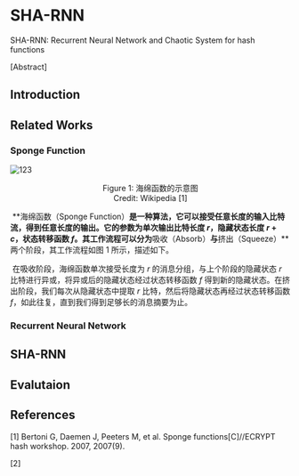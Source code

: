 # SHA-RNN

SHA-RNN: Recurrent Neural Network and Chaotic System for hash functions

[Abstract] 

## Introduction

## Related Works

### Sponge Function

![123](https://s2.loli.net/2022/05/14/jPtJW9BGEbS35au.png)

<center>Figure 1: 海绵函数的示意图<br/>Credit: Wikipedia [1]</center>

​		**海绵函数（Sponge Function）**是一种算法，它可以接受任意长度的输入比特流，得到任意长度的输出。它的参数为单次输出比特长度 $r$，隐藏状态长度 $r+c$，状态转移函数 $f$。其工作流程可以分为**吸收（Absorb）**与**挤出（Squeeze）**两个阶段，其工作流程如图 1 所示，描述如下。

​		在吸收阶段，海绵函数单次接受长度为 $r$ 的消息分组，与上个阶段的隐藏状态 $r$ 比特进行异或，将异或后的隐藏状态经过状态转移函数 $f$ 得到新的隐藏状态。在挤出阶段，我们每次从隐藏状态中提取 $r$ 比特，然后将隐藏状态再经过状态转移函数 $f$，如此往复，直到我们得到足够长的消息摘要为止。

### Recurrent Neural Network





## SHA-RNN

## Evalutaion

## References

[1] Bertoni G, Daemen J, Peeters M, et al. Sponge functions[C]//ECRYPT hash workshop. 2007, 2007(9).

[2] 